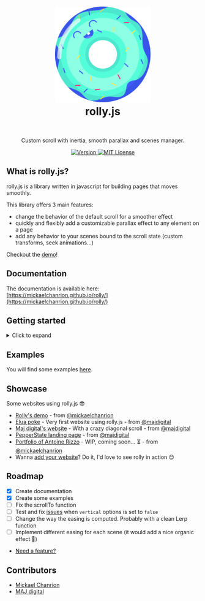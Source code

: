 <h1 align="center">
  <a href="https://rolly.maj.digital"><img src="/rolly.png" width="250"/></a>
  <br>
  rolly.js
</h1>
<br>
<p align="center">Custom scroll with inertia, smooth parallax and scenes manager.</p>
<p align="center">
  <a href="https://www.npmjs.com/package/rolly.js">
		<img src="https://img.shields.io/npm/v/rolly.js.svg" alt="Version">
	</a>
  <a href="https://opensource.org/licenses/MIT">
		<img src="https://img.shields.io/npm/l/rolly.js.svg" alt="MIT License">
	</a>
</p>

## What is rolly.js?

rolly.js is a library written in javascript for building pages that moves smoothly.

This library offers 3 main features:

- change the behavior of the default scroll for a smoother effect
- quickly and flexibly add a customizable parallax effect to any element on a page
- add any behavior to your scenes bound to the scroll state (custom transforms, seek animations…)

Checkout the [demo](https://rolly.maj.digital/)!

## Documentation

The documentation is available here: [https://mickaelchanrion.github.io/rolly/](https://mickaelchanrion.github.io/rolly/)

## Getting started

<details><summary>Click to expand</summary>
<p>

### Download rolly

```bash
$ npm install rolly.js
```

Or add it as a script:

```html
<script src="https://unpkg.com/rolly.js@<VERSION>/dist/rolly.min.js"></script>
```

### Setup the markup

Create your scenes:

```html
<body>
  <style>
    [data-scene] {
      max-width: 800px;
      padding: 10vh 50px;
      margin: 10vh auto;
      font-family: sans-serif;
      font-size: 100px;
      color: #fff;
      text-align: center;
      background: linear-gradient(
        to top,
        rgb(252, 92, 125),
        rgb(106, 130, 251)
      );
      border-radius: 5px;
    }

    [data-scene]:first-child {
      background: linear-gradient(
        to bottom,
        rgb(168, 192, 255),
        rgb(63, 43, 150)
      );
    }

    [data-scene]:last-child {
      margin-bottom: 50vh;
    }
  </style>
  <div class="app">
    <div data-scene data-speed="0.2">rolly.js</div>
    <div data-scene>provides…</div>
    <div data-scene data-speed="1.2">some delicious…</div>
    <div data-scene data-speed="1.4">very delicious…</div>
    <div data-scene data-speed="1.6">parallax effects ❤️</div>
  </div>
</body>
```

### Import the CSS of rolly

Import the CSS of rolly: `node_modules/rolly.js/css/style.css`

Or from unpkg: `https://unpkg.com/rolly.js@<VERSION>/css/style.css`

### Initialize rolly

```js
import rolly from 'rolly.js';

const r = rolly({
  view: document.querySelector('.app'),
  native: true,
  // other options
});
r.init();
```

</p>
</details>

## Examples

You will find some examples [here](https://codepen.io/collection/AyEJzY/).

## Showcase

Some websites using rolly.js 😎

- [Rolly's demo](https://rolly.maj.digital/) - from [@mickaelchanrion](https://github.com/mickaelchanrion)
- [Elua poke](https://eluapoke.ch) - Very first website using rolly.js - from [@majdigital](https://github.com/majdigital)
- [Maj digital's website](https://maj.digital/) - With a crazy diagonal scroll - from [@majdigital](https://github.com/majdigital)
- [PepperState landing page](https://pepperstate.com) - from [@majdigital](https://github.com/majdigital)
- [Portfolio of Antoine Rizzo]() - WIP, coming soon… ⏳ - from [@mickaelchanrion](https://github.com/mickaelchanrion)
- Wanna [add your website](https://github.com/mickaelchanrion/rolly/issues/new?body=Hey%21+%0AI+have+made+this+cool+website+%7BURL%7D+using+rolly.js.+Check+it+out%21+%0AFeel+free+to+add+it+in+the+showcase+list+%3A%29&labels=showcase)? Do it, I'd love to see rolly in action 😊

## Roadmap

- [x] Create documentation
- [x] Create some examples
- [ ] Fix the scrollTo function
- [ ] Test and fix [issues](https://mickaelchanrion.github.io/rolly/api/#vertical) when `vertical` options is set to `false`
- [ ] Change the way the easing is computed. Probably with a clean Lerp function
- [ ] Implement different easing for each scene (it would add a nice organic effect 🤩)
- [Need a feature?](https://github.com/mickaelchanrion/rolly/issues/new?labels=feature+request)

## Contributors

- [Mickael Chanrion](https://github.com/mickaelchanrion/)
- [MAJ digital](https://github.com/majdigital/)
